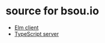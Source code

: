 # source for bsou.io


- [Elm client](https://github.com/bsouthga/blog/tree/master/src/frontend)
- [TypeScript server](https://github.com/bsouthga/blog/tree/master/src/backend)